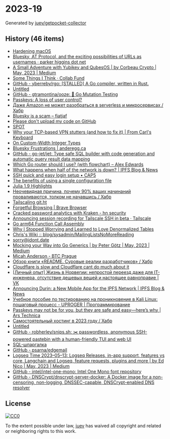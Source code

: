 # 2023-19

Generated by [juev/getpocket-collector](https://github.com/juev/getpocket-collector)

## History (46 items)

- [Hardening macOS](https://www.bejarano.io/hardening-macos/)
- [Bluesky, AT Protocol, and the exciting possibilities of URLs as usernames · parker higgins dot net](https://parkerhiggins.net/2023/05/bluesky-atproto-url-usernames/)
- [A Small Adventure with Yubikey and QubesOS | by Corbeau Crypto | May, 2023 | Medium](https://medium.com/@corbeaucrypto/a-small-adventure-with-yubikey-and-qubesos-63e5820ddf96)
- [Some Things I Think · Collab Fund](https://collabfund.com/blog/thoughts/)
- [GitHub - yberreby/rgo: [STALLED] A Go compiler, written in Rust.](https://github.com/yberreby/rgo)
- [Untitled](https://buymeacoffee.com/sylumer/april-2023-1758392)
- [GitHub - gtramontina/ooze: 🧬 Go Mutation Testing](https://github.com/gtramontina/ooze)
- [Passkeys: A loss of user control?](https://lapcatsoftware.com/articles/2023/5/1.html)
- [Даже Amazon не может разобраться в serverless и микросервисах / Хабр](https://habr.com/ru/articles/733786/)
- [Bluesky is a scam – fiatjaf](https://fiatjaf.com/ab1127fb.html)
- [Please don't upload my code on GitHub](https://nogithub.codeberg.page)
- [SPOT](https://simplotask.com)
- [Why your TCP-based VPN stutters (and how to fix it) | From Carl's Keyboard](https://blog.carldong.me/2023/05/03/why-do-vpns.html)
- [On Custom-Width Integer Types](https://alic.dev/blog/custom-bitwidth)
- [Bluesky Frustrations | anderegg.ca](https://anderegg.ca/2023/05/09/bluesky-frustrations)
- [GitHub - go-jet/jet: Type safe SQL builder with code generation and automatic query result data mapping](https://github.com/go-jet/jet)
- [Which Go router should I use? (with flowchart) – Alex Edwards](https://www.alexedwards.net/blog/which-go-router-should-i-use)
- [What happens when half of the network is down? | IPFS Blog & News](https://blog.ipfs.tech/2023-ipfs-unresponsive-nodes/)
- [SSH quick and easy login setup • CAP5](https://cap5.nl/ssh-quick-and-easy-login-setup/)
- [The benefits of using a single configuration file](https://arslan.io/2023/05/10/the-benefits-of-using-a-single-init-lua-vimrc-file/)
- [Julia 1.9 Highlights](https://julialang.org/blog/2023/04/julia-1.9-highlights/)
- [Неочевидная причина, почему 90% ваших начинаний проваливаются, толком не начавшись / Хабр](https://habr.com/ru/articles/733792/)
- [Tailscaling git.ht](https://vlad.git.ht/a2575267fc147e7812b2abcf83b48b57)
- [Forgetful Browsing | Brave Browser](https://brave.com/privacy-updates/25-forgetful-browsing/)
- [Cracked password analytics with Kraken - hn security](https://security.humanativaspa.it/cracked-password-analytics-with-kraken/)
- [Announcing session recording for Tailscale SSH in beta · Tailscale](https://tailscale.com/blog/session-recording-beta/)
- [Go arm64 Function Call Assembly](https://blog.felixge.de/go-arm64-function-call-assembly/)
- [Why I Stopped Worrying and Learned to Love Denormalized Tables](https://glean.io/blog-posts/why-i-stopped-worrying-and-learned-to-love-denormalized-tables)
- [Chris's Wiki :: blog/sysadmin/MailingListsNoMoreReading](https://utcc.utoronto.ca/~cks/space/blog/sysadmin/MailingListsNoMoreReading)
- [sorry@idont.date](https://sorry.idont.date)
- [Mocking your Way into Go Generics | by Peter Götz | May, 2023 | Medium](https://medium.com/@peter.gtz/mocking-your-way-into-go-generics-fdf8c2a41a18)
- [Micah Anderson - BTC Prague](https://www.btcprague.com/speakers/8408/)
- [Обзор книги «README. Суровые реалии разработчиков» / Хабр](https://habr.com/ru/companies/piter/articles/734676/)
- [Cloudflare is slow and Cloudflare cant do much about it](https://hiranyey.dev/posts/cloudflare/)
- [[Личный опыт] Жизнь в Норвегии: непростой переезд даже для IT-инженера, отсутствие дешевых вещей и настоящее равноправие | VK](https://m.vk.com/@habr-lichnyi-opyt-zhizn-v-norvegii-neprostoi-pereezd-dazhe-dlya-i)
- [Announcing Durin: a New Mobile App for the IPFS Network | IPFS Blog & News](https://blog.ipfs.tech/announcing-durin/)
- [Учебное пособие по тестированию на проникновение в Kali Linux: пошаговый процесс - UPROGER | Программирование](https://uproger.com/posobie-po-testirovaniyu-na-proniknovenie-v-kali-linux/)
- [Passkeys may not be for you, but they are safe and easy—here’s why | Ars Technica](https://arstechnica.com/information-technology/2023/05/passkeys-may-not-be-for-you-but-they-are-safe-and-easy-heres-why/)
- [Самостоятельный хостинг в 2023 году / Хабр](https://habr.com/ru/companies/sportmaster_lab/articles/734724/)
- [Untitled](https://blog.chiselstrike.com/write-your-own-email-server-in-rust-36f4ff5b1956)
- [GitHub - robherley/snips.sh: ✂️ passwordless, anonymous SSH-powered pastebin with a human-friendly TUI and web UI](https://github.com/robherley/snips.sh)
- [SQL-шпаргалка](https://antonz.ru/sql-cheatsheet/)
- [GitHub - psarna/edgemail](https://github.com/psarna/edgemail)
- [Logseq Time 2023–05–13: Logseq Releases, in-app support, features vs core, Langchain and Logseq, feature requests, plugins and more | by Ed Nico | May, 2023 | Medium](https://ednico.medium.com/logseq-time-2023-05-13-logseq-releases-in-app-support-features-vs-core-langchain-and-logseq-e047b5a32f2a)
- [GitHub - intel/intel-one-mono: Intel One Mono font repository](https://github.com/intel/intel-one-mono)
- [GitHub - DNSCrypt/dnscrypt-server-docker: A Docker image for a non-censoring, non-logging, DNSSEC-capable, DNSCrypt-enabled DNS resolver](https://github.com/DNSCrypt/dnscrypt-server-docker)

## License

[![CC0](https://mirrors.creativecommons.org/presskit/buttons/88x31/svg/cc-zero.svg)](https://creativecommons.org/publicdomain/zero/1.0/)

To the extent possible under law, [juev](https://github.com/juev) has waived all copyright and related or neighboring rights to this work.
